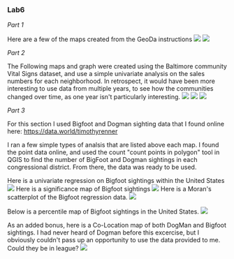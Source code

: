 ### Lab6

*Part 1*

Here are a few of the maps created from the GeoDa instructions
![](https://user-images.githubusercontent.com/42807663/49194083-b5088300-f34f-11e8-8fee-7cd13dea13e0.png)
![](https://user-images.githubusercontent.com/42807663/49194089-b9cd3700-f34f-11e8-9e2d-75dbe1fad5aa.png)

*Part 2* 

The Following maps and graph were created using the Baltimore community Vital Signs dataset, and use a simple univariate analysis on the sales numbers for each neighborhood. In retrospect, it would have been more interesting  to use data from multiple years, to see how the communities changed over time, as one year isn't particularly interesting. 
![](https://user-images.githubusercontent.com/42807663/49198028-5814c900-f35f-11e8-9857-b198efeadd3a.png)
![](https://user-images.githubusercontent.com/42807663/49198033-5c40e680-f35f-11e8-8cff-cac3921612d1.png)
![](https://user-images.githubusercontent.com/42807663/49198041-62cf5e00-f35f-11e8-9b0f-4a13dd7d641c.png)

*Part 3*

For this section I used Bigfoot and Dogman sighting data that I found online here: https://data.world/timothyrenner

I ran a few simple types of analsis that are listed above each map. I found the point data online, and used the count "count points in polygon" tool in QGIS to find the number of BigFoot and Dogman sightings in each congressional district. From there, the data was ready to be used. 

Here is a univariate regression on Bigfoot sightings within the United States
![](https://user-images.githubusercontent.com/42807663/49198055-711d7a00-f35f-11e8-906b-e20eeee7974e.png)
Here is a significance map of Bigfoot sightings
![](https://user-images.githubusercontent.com/42807663/49198065-7975b500-f35f-11e8-891c-9541e83455bf.png)
Here is a Moran's scatterplot of the Bigfoot regression data.
![](https://user-images.githubusercontent.com/42807663/49198069-7ed2ff80-f35f-11e8-94e8-e47e69c3035e.png)

Below is a percentile map of Bigfoot sightings in the United States.
![](https://user-images.githubusercontent.com/42807663/49198073-81cdf000-f35f-11e8-917c-b317d4a6076d.png)

As an added bonus, here is a Co-Location map of both DogMan and Bigfoot sightings. I had never heard of Dogman before this excercise, but I obviously couldn't pass up an opportunity to use the data provided to me. Could they be in league? 
![](https://user-images.githubusercontent.com/42807663/49199257-d6c03500-f364-11e8-9791-138a9778c756.png)
